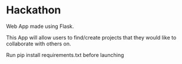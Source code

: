 # Hackathon

Web App made using Flask. 

This App will allow users to find/create projects that they would like to collaborate with others on.

Run pip install requirements.txt before launching